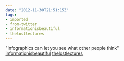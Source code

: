 ```yaml
---
date: "2012-11-30T21:51:15Z"
tags:
- imported
- from-twitter
- informationisbeautiful
- thelostlectures
---
```

"Infographics can let you see what other people think" [informationisbeautiful](/tags/informationisbeautiful) [thelostlectures](/tags/thelostlectures)
